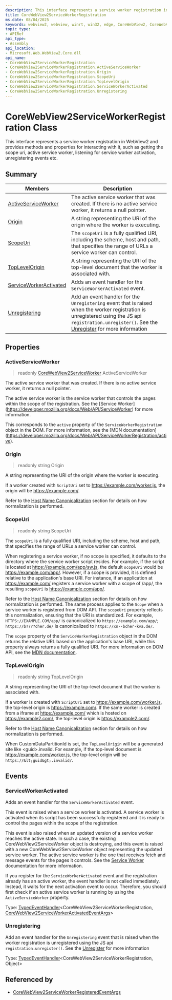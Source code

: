 ```yaml
---
description: This interface represents a service worker registration in WebView2 and provides methods and properties for interacting with it, such as getting the scope uri, active service worker, listening for service worker activation, unregistering events etc.
title: CoreWebView2ServiceWorkerRegistration
ms.date: 08/04/2025
keywords: webview2, webview, winrt, win32, edge, CoreWebView2, CoreWebView2Controller, browser control, edge html, CoreWebView2ServiceWorkerRegistration
topic_type:
- APIRef
api_type:
- Assembly
api_location:
- Microsoft.Web.WebView2.Core.dll
api_name:
- CoreWebView2ServiceWorkerRegistration
- CoreWebView2ServiceWorkerRegistration.ActiveServiceWorker
- CoreWebView2ServiceWorkerRegistration.Origin
- CoreWebView2ServiceWorkerRegistration.ScopeUri
- CoreWebView2ServiceWorkerRegistration.TopLevelOrigin
- CoreWebView2ServiceWorkerRegistration.ServiceWorkerActivated
- CoreWebView2ServiceWorkerRegistration.Unregistering
---
```


# CoreWebView2ServiceWorkerRegistration Class



This interface represents a service worker registration in WebView2 and provides methods and properties for interacting with it, such as getting the scope uri, active service worker, listening for service worker activation, unregistering events etc.


## Summary

Members|Description
--|--
[ActiveServiceWorker](#activeserviceworker) | The active service worker that was created. If there is no active service worker, it returns a null pointer.
[Origin](#origin) | A string representing the URI of the origin where the worker is executing.
[ScopeUri](#scopeuri) | The `scopeUri` is a fully qualified URI, including the scheme, host and path, that specifies the range of URLs a service worker can control.
[TopLevelOrigin](#toplevelorigin) | A string representing the URI of the top-level document that the worker is associated with.
[ServiceWorkerActivated](#serviceworkeractivated) | Adds an event handler for the `ServiceWorkerActivated` event.
[Unregistering](#unregistering) | Add an event handler for the `Unregistering` event that is raised when the worker registration is unregistered using the JS api `registration.unregister()`. See the [Unregister](https://developer.mozilla.org/docs/Web/API/ServiceWorkerRegistration/unregister) for more information

## Properties

### ActiveServiceWorker

> readonly  [CoreWebView2ServiceWorker](corewebview2serviceworker.md) ActiveServiceWorker

The active service worker that was created. If there is no active service worker, it returns a null pointer.

The active service worker is the service worker that controls the pages within the scope of the registration. See the [Service Worker] (https://developer.mozilla.org/docs/Web/API/ServiceWorker) for more information.

This corresponds to the `active` property of the `ServiceWorkerRegistration` object in the DOM. For more information, see the [MDN documentation]
(https://developer.mozilla.org/docs/Web/API/ServiceWorkerRegistration/active).


### Origin

> readonly  string Origin

A string representing the URI of the origin where the worker is executing.

If a worker created with `ScriptUri` set to https://example.com/worker.js, the origin will be https://example.com/.

Refer to the [Host Name Canonicalization](#host-name-canonicalization) section for details on how normalization is performed.


### ScopeUri

> readonly  string ScopeUri

The `scopeUri` is a fully qualified URI, including the scheme, host and path, that specifies the range of URLs a service worker can control.

When registering a service worker, if no scope is specified, it defaults to the directory where the service worker script resides. For example, if the script is located at https://example.com/app/sw.js, the default `scopeUri` would be https://example.com/app/. However, if a scope is provided, it is defined relative to the application's base URI. For instance, if an application at https://example.com/ registers a service worker with a scope of /app/, the resulting `scopeUri` is https://example.com/app/.

Refer to the [Host Name Canonicalization](#host-name-canonicalization) section for details on how normalization is performed. The same process applies to the `Scope` when a service worker is registered from DOM API. The `scopeUri` property reflects this normalization, ensuring that the URI is standardized. For example, `HTTPS://EXAMPLE.COM/app/` is canonicalized to `https://example.com/app/`; `https://b????cher.de/` is canonicalized to `https://xn--bcher-kva.de/`.

The `scope` property of the `ServiceWorkerRegistration` object in the DOM returns the relative URL based on the application's base URI, while this property always returns a fully qualified URI.  For more information on DOM API, see the [MDN documentation](https://developer.mozilla.org/docs/Web/API/ServiceWorkerRegistration/scope).


### TopLevelOrigin

> readonly  string TopLevelOrigin

A string representing the URI of the top-level document that the worker is associated with.

If a worker is created with `ScriptUri` set to https://example.com/worker.js, the top-level origin is https://example.com/. If the same worker is created from a iframe at https://example.com/ which is hosted on https://example2.com/, the top-level origin is https://example2.com/.

Refer to the [Host Name Canonicalization](#host-name-canonicalization) section for details on how normalization is performed.

When CustomDataPartitionId is set, the `TopLevelOrigin` will be a generated site like &lt;guid&gt;.invalid. For example, if the top-level document is https://example.com/worker.js, the top-level origin will be `https://&lt;guid&gt;.invalid/`.






## Events

### ServiceWorkerActivated

Adds an event handler for the `ServiceWorkerActivated` event.

This event is raised when a service worker is activated. A service worker is activated when its script has been successfully registered and it is ready to control the pages within the scope of the registration.

This event is also raised when an updated version of a service worker reaches the active state. In such a case, the existing CoreWebView2ServiceWorker object is destroying, and this event is raised with a new CoreWebView2ServiceWorker object representing the updated service worker. The active service worker is the one that receives fetch and message events for the pages it controls. See the [Service Worker](https://developer.mozilla.org/en-US/docs/Web/API/ServiceWorkerRegistration/active) documentation for more information.

If you register for the `ServiceWorkerActivated` event and the registration already has an active worker, the event handler is not called immediately. Instead, it waits for the next activation event to occur. Therefore, you should first check if an active service worker is running by using the `ActiveServiceWorker` property.


Type: [TypedEventHandler](/uwp/api/Windows.Foundation.TypedEventHandler-2)&lt;CoreWebView2ServiceWorkerRegistration, [CoreWebView2ServiceWorkerActivatedEventArgs](corewebview2serviceworkeractivatedeventargs.md)&gt;

### Unregistering

Add an event handler for the `Unregistering` event that is raised when the worker registration is unregistered using the JS api `registration.unregister()`. See the [Unregister](https://developer.mozilla.org/docs/Web/API/ServiceWorkerRegistration/unregister) for more information


Type: [TypedEventHandler](/uwp/api/Windows.Foundation.TypedEventHandler-2)&lt;CoreWebView2ServiceWorkerRegistration, Object&gt;



## Referenced by

- [CoreWebView2ServiceWorkerRegisteredEventArgs](corewebview2serviceworkerregisteredeventargs.md)
